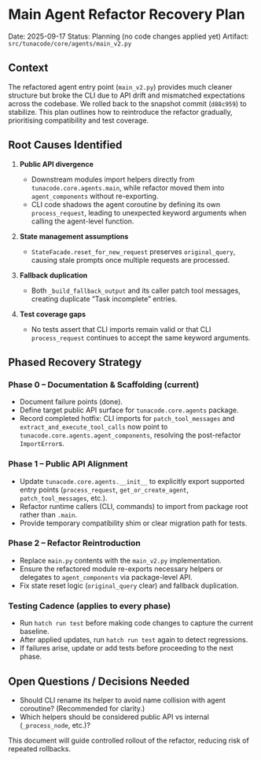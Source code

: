 # Main Agent Refactor Recovery Plan

Date: 2025-09-17
Status: Planning (no code changes applied yet)
Artifact: `src/tunacode/core/agents/main_v2.py`

## Context
The refactored agent entry point (`main_v2.py`) provides much cleaner structure but broke the CLI due to API drift and mismatched expectations across the codebase. We rolled back to the snapshot commit (`d88c959`) to stabilize. This plan outlines how to reintroduce the refactor gradually, prioritising compatibility and test coverage.

## Root Causes Identified
1. **Public API divergence**
   - Downstream modules import helpers directly from `tunacode.core.agents.main`, while refactor moved them into `agent_components` without re-exporting.
   - CLI code shadows the agent coroutine by defining its own `process_request`, leading to unexpected keyword arguments when calling the agent-level function.

2. **State management assumptions**
   - `StateFacade.reset_for_new_request` preserves `original_query`, causing stale prompts once multiple requests are processed.

3. **Fallback duplication**
   - Both `_build_fallback_output` and its caller patch tool messages, creating duplicate “Task incomplete” entries.

4. **Test coverage gaps**
   - No tests assert that CLI imports remain valid or that CLI `process_request` continues to accept the same keyword arguments.

## Phased Recovery Strategy
### Phase 0 – Documentation & Scaffolding (current)
- Document failure points (done).
- Define target public API surface for `tunacode.core.agents` package.
- Record completed hotfix: CLI imports for `patch_tool_messages` and `extract_and_execute_tool_calls` now point to
  `tunacode.core.agents.agent_components`, resolving the post-refactor `ImportError`s.

### Phase 1 – Public API Alignment
- Update `tunacode.core.agents.__init__` to explicitly export supported entry points (`process_request`, `get_or_create_agent`, `patch_tool_messages`, etc.).
- Refactor runtime callers (CLI, commands) to import from package root rather than `.main`.
- Provide temporary compatibility shim or clear migration path for tests.


### Phase 2 – Refactor Reintroduction
- Replace `main.py` contents with the `main_v2.py` implementation.
- Ensure the refactored module re-exports necessary helpers or delegates to `agent_components` via package-level API.
- Fix state reset logic (`original_query` clear) and fallback duplication.

### Testing Cadence (applies to every phase)
- Run `hatch run test` before making code changes to capture the current baseline.
- After applied updates, run `hatch run test` again to detect regressions.
- If failures arise, update or add tests before proceeding to the next phase.

## Open Questions / Decisions Needed
- Should CLI rename its helper to avoid name collision with agent coroutine? (Recommended for clarity.)
- Which helpers should be considered public API vs internal (`_process_node`, etc.)?

This document will guide controlled rollout of the refactor, reducing risk of repeated rollbacks.
